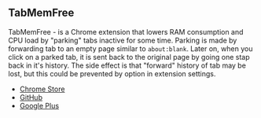 TabMemFree
----

TabMemFree - is a Chrome extension that lowers RAM consumption and CPU load by "parking" tabs inactive for some time.
Parking is made by forwarding tab to an empty page similar to `about:blank`.
Later on, when you click on a parked tab, it is sent back to the original page by going one stap back in it's history.
The side effect is that "forward" history of tab may be lost, but this could be prevented by option in extension settings.

- [Chrome Store](https://chrome.google.com/webstore/detail/tabmemfree/pdanbocphccpmidkhloklnlfplehiikb)
- [GitHub](https://github.com/glukki/TabMemFree)
- [Google Plus](https://plus.google.com/b/106401589661236572907/106401589661236572907)
